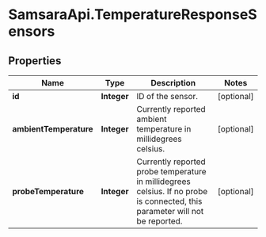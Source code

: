 # SamsaraApi.TemperatureResponseSensors

## Properties
Name | Type | Description | Notes
------------ | ------------- | ------------- | -------------
**id** | **Integer** | ID of the sensor. | [optional] 
**ambientTemperature** | **Integer** | Currently reported ambient temperature in millidegrees celsius. | [optional] 
**probeTemperature** | **Integer** | Currently reported probe temperature in millidegrees celsius. If no probe is connected, this parameter will not be reported. | [optional] 


